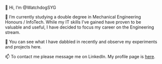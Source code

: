 👋 Hi, I’m @WatchdogSYG

🌱 I’m currently studying a double degree in Mechanical Engineering Honours / InfoTech. While my IT skills I've gained have proven to be valuable and useful, I have decided to focus my career on the Engineering stream.

👀 You can see what I have dabbled in recently and observe my experiments and projects here.

📫 To contact me please message me on LinkedIn. My profile page is [here](https://www.linkedin.com/in/brandonlu001/).
